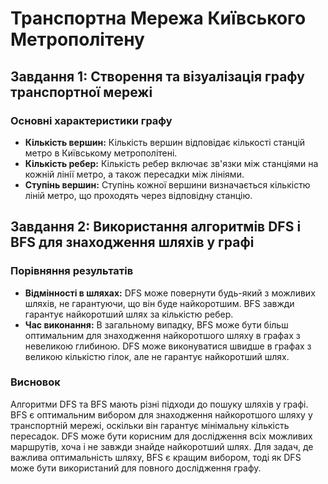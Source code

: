 # Транспортна Мережа Київського Метрополітену

## Завдання 1: Створення та візуалізація графу транспортної мережі
### Основні характеристики графу

- **Кількість вершин:** Кількість вершин відповідає кількості станцій метро в Київському метрополітені.
- **Кількість ребер:** Кількість ребер включає зв'язки між станціями на кожній лінії метро, а також пересадки між лініями.
- **Ступінь вершин:** Ступінь кожної вершини визначається кількістю ліній метро, що проходять через відповідну станцію.

## Завдання 2: Використання алгоритмів DFS і BFS для знаходження шляхів у графі

### Порівняння результатів

- **Відмінності в шляхах:** DFS може повернути будь-який з можливих шляхів, не гарантуючи, що він буде найкоротшим. BFS завжди гарантує найкоротший шлях за кількістю ребер.
- **Час виконання:** В загальному випадку, BFS може бути більш оптимальним для знаходження найкоротшого шляху в графах з невеликою глибиною. DFS може виконуватися швидше в графах з великою кількістю гілок, але не гарантує найкоротший шлях.

### Висновок

Алгоритми DFS та BFS мають різні підходи до пошуку шляхів у графі. BFS є оптимальним вибором для знаходження найкоротшого шляху у транспортній мережі, оскільки він гарантує мінімальну кількість пересадок. DFS може бути корисним для дослідження всіх можливих маршрутів, хоча і не завжди знайде найкоротший шлях. Для задач, де важлива оптимальність шляху, BFS є кращим вибором, тоді як DFS може бути використаний для повного дослідження графу.
